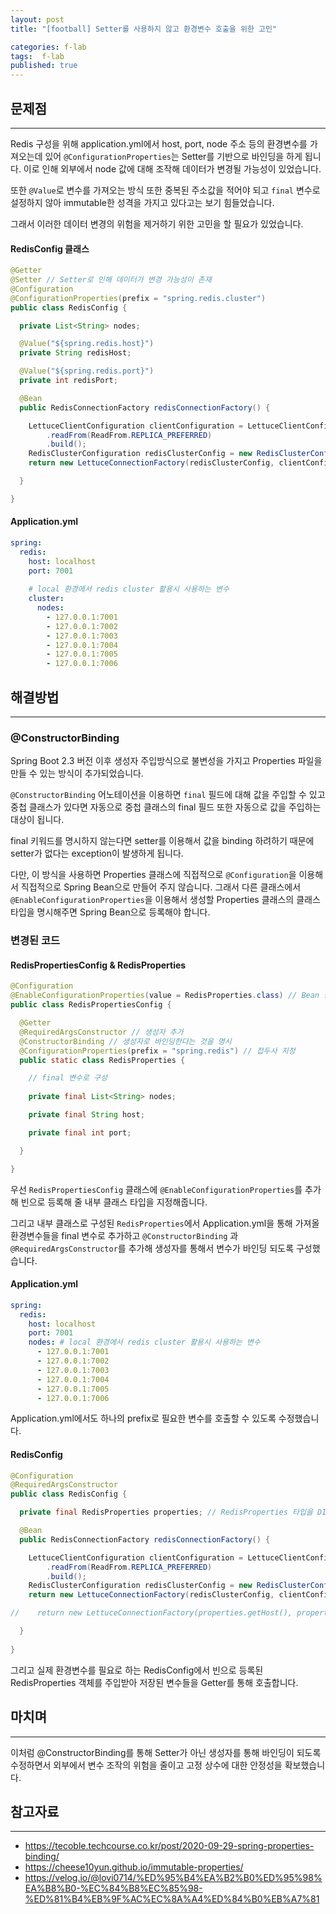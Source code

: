 ```yaml
---
layout: post
title: "[football] Setter를 사용하지 않고 환경변수 호출을 위한 고민"

categories: f-lab
tags:  f-lab 
published: true
---
```


## 문제점
***

Redis 구성을 위해 application.yml에서 host, port, node 주소 등의 환경변수를 가져오는데 있어 `@ConfigurationProperties`는 Setter를 기반으로 바인딩을 하게 됩니다. 이로 인해 외부에서 node 값에 대해 조작해 데이터가 변경될 가능성이 있었습니다.

또한 `@Value`로 변수를 가져오는 방식 또한 중복된 주소값을 적어야 되고 `final` 변수로 설정하지 않아 immutable한 성격을 가지고 있다고는 보기 힘들었습니다.

그래서 이러한 데이터 변경의 위험을 제거하기 위한 고민을 할 필요가 있었습니다.

#### RedisConfig 클래스
```java
@Getter
@Setter // Setter로 인해 데이터가 변경 가능성이 존재
@Configuration
@ConfigurationProperties(prefix = "spring.redis.cluster")
public class RedisConfig {

  private List<String> nodes;

  @Value("${spring.redis.host}")
  private String redisHost;

  @Value("${spring.redis.port}")
  private int redisPort;

  @Bean
  public RedisConnectionFactory redisConnectionFactory() {

    LettuceClientConfiguration clientConfiguration = LettuceClientConfiguration.builder()
        .readFrom(ReadFrom.REPLICA_PREFERRED)
        .build();
    RedisClusterConfiguration redisClusterConfig = new RedisClusterConfiguration(nodes);
    return new LettuceConnectionFactory(redisClusterConfig, clientConfiguration);

  }

}
```

#### Application.yml
```yaml
spring:
  redis:
    host: localhost
    port: 7001
    
    # local 환경에서 redis cluster 활용시 사용하는 변수
    cluster:
      nodes:
        - 127.0.0.1:7001
        - 127.0.0.1:7002
        - 127.0.0.1:7003
        - 127.0.0.1:7004
        - 127.0.0.1:7005
        - 127.0.0.1:7006
```

## 해결방법
***

### @ConstructorBinding
Spring Boot 2.3 버전 이후 생성자 주입방식으로 불변성을 가지고 Properties 파일을 만들 수 있는 방식이 추가되었습니다.

`@ConstructorBinding` 어노테이션을 이용하면 `final` 필드에 대해 값을 주입할 수 있고 중첩 클래스가 있다면 자동으로 중첩 클래스의 final 필드 또한 자동으로 값을 주입하는 대상이 됩니다.

final 키워드를 명시하지 않는다면 setter를 이용해서 값을 binding 하려하기 때문에 setter가 없다는 exception이 발생하게 됩니다.

다만, 이 방식을 사용하면 Properties 클래스에 직접적으로 `@Configuration`을 이용해서 직접적으로 Spring Bean으로 만들어 주지 않습니다. 그래서 다른 클래스에서 `@EnableConfigurationProperties`을 이용해서 생성할 Properties 클래스의 클래스 타입을 명시해주면 Spring Bean으로 등록해야 합니다.

### 변경된 코드
#### RedisPropertiesConfig & RedisProperties
```java
@Configuration
@EnableConfigurationProperties(value = RedisProperties.class) // Bean 등록을 위한 어노테이션
public class RedisPropertiesConfig {

  @Getter
  @RequiredArgsConstructor // 생성자 추가
  @ConstructorBinding // 생성자로 바인딩한다는 것을 명시
  @ConfigurationProperties(prefix = "spring.redis") // 접두사 지정
  public static class RedisProperties {

    // final 변수로 구성
    
    private final List<String> nodes;

    private final String host;

    private final int port;

  }

}
```

우선 `RedisPropertiesConfig` 클래스에 `@EnableConfigurationProperties`를 추가해 빈으로 등록해 줄 내부 클래스 타입을 지정해줍니다.

그리고 내부 클래스로 구성된 `RedisProperties`에서 Application.yml을 통해 가져올 환경변수들을 final 변수로 추가하고 `@ConstructorBinding` 과 `@RequiredArgsConstructor`를 추가해 생성자를 통해서 변수가 바인딩 되도록 구성했습니다.

#### Application.yml
```yaml
spring:
  redis:
    host: localhost
    port: 7001
    nodes: # local 환경에서 redis cluster 활용시 사용하는 변수
      - 127.0.0.1:7001
      - 127.0.0.1:7002
      - 127.0.0.1:7003
      - 127.0.0.1:7004
      - 127.0.0.1:7005
      - 127.0.0.1:7006

```

Application.yml에서도 하나의 prefix로 필요한 변수를 호출할 수 있도록 수정했습니다.

#### RedisConfig

```java
@Configuration
@RequiredArgsConstructor
public class RedisConfig {

  private final RedisProperties properties; // RedisProperties 타입을 DI

  @Bean
  public RedisConnectionFactory redisConnectionFactory() {

    LettuceClientConfiguration clientConfiguration = LettuceClientConfiguration.builder()
        .readFrom(ReadFrom.REPLICA_PREFERRED)
        .build();
    RedisClusterConfiguration redisClusterConfig = new RedisClusterConfiguration(properties.getNodes()); // RedisProperties 변수에서 Getter를 통해 원하는 변수를 호출
    return new LettuceConnectionFactory(redisClusterConfig, clientConfiguration); 

//    return new LettuceConnectionFactory(properties.getHost(), properties.getPort());

  }
  
}
```

그리고 실제 환경변수를 필요로 하는 RedisConfig에서 빈으로 등록된 RedisProperties 객체를 주입받아 저장된 변수들을 Getter를 통해 호출합니다.

## 마치며
***
이처럼 @ConstructorBinding를 통해 Setter가 아닌 생성자를 통해 바인딩이 되도록 수정하면서 외부에서 변수 조작의 위험을 줄이고 고정 상수에 대한 안정성을 확보했습니다.

## 참고자료
***
- https://tecoble.techcourse.co.kr/post/2020-09-29-spring-properties-binding/
- https://cheese10yun.github.io/immutable-properties/
- https://velog.io/@lovi0714/%ED%95%B4%EA%B2%B0%ED%95%98%EA%B8%B0-%EC%84%B8%EC%85%98-%ED%81%B4%EB%9F%AC%EC%8A%A4%ED%84%B0%EB%A7%81


